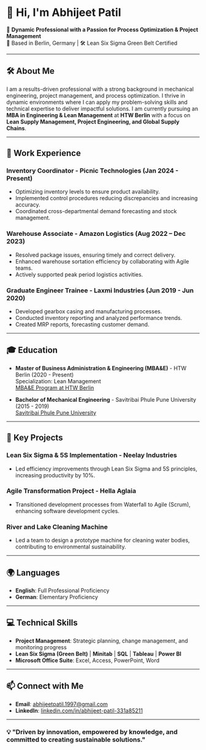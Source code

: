 # 👋 Hi, I'm Abhijeet Patil

🎯 **Dynamic Professional with a Passion for Process Optimization & Project Management**  
🚀 Based in Berlin, Germany | 🛠️ Lean Six Sigma Green Belt Certified

---

## 🛠️ **About Me**  

I am a results-driven professional with a strong background in mechanical engineering, project management, and process optimization. I thrive in dynamic environments where I can apply my problem-solving skills and technical expertise to deliver impactful solutions. I am currently pursuing an **MBA in Engineering & Lean Management** at **HTW Berlin** with a focus on **Lean Supply Management, Project Engineering, and Global Supply Chains**.

---

## 💼 **Work Experience**  

### **Inventory Coordinator** - Picnic Technologies (Jan 2024 - Present)  
- Optimizing inventory levels to ensure product availability.  
- Implemented control procedures reducing discrepancies and increasing accuracy.  
- Coordinated cross-departmental demand forecasting and stock management.

### **Warehouse Associate** - Amazon Logistics (Aug 2022 – Dec 2023)  
- Resolved package issues, ensuring timely and correct delivery.  
- Enhanced warehouse sortation efficiency by collaborating with Agile teams.  
- Actively supported peak period logistics activities.

### **Graduate Engineer Trainee** - Laxmi Industries (Jun 2019 - Jun 2020)  
- Developed gearbox casing and manufacturing processes.  
- Conducted inventory reporting and analyzed performance trends.  
- Created MRP reports, forecasting customer demand.

---

## 🎓 **Education**  

- **Master of Business Administration & Engineering (MBA&E)** - HTW Berlin (2020 - Present)  
  Specialization: Lean Management  
  [MBA&E Program at HTW Berlin](https://mbae.htw-berlin.de/)  

- **Bachelor of Mechanical Engineering** - Savitribai Phule Pune University (2015 - 2019)  
  [Savitribai Phule Pune University](http://www.unipune.ac.in/)

---

## 🚀 **Key Projects**  

### **Lean Six Sigma & 5S Implementation** - Neelay Industries  
- Led efficiency improvements through Lean Six Sigma and 5S principles, increasing productivity by 10%.  

### **Agile Transformation Project** - Hella Aglaia  
- Transitioned development processes from Waterfall to Agile (Scrum), enhancing software development cycles.  

### **River and Lake Cleaning Machine**  
- Led a team to design a prototype machine for cleaning water bodies, contributing to environmental sustainability.

---

## 🌍 **Languages**  
- **English**: Full Professional Proficiency  
- **German**: Elementary Proficiency  

---

## 💻 **Technical Skills**  
- **Project Management**: Strategic planning, change management, and monitoring progress  
- **Lean Six Sigma (Green Belt)** | **Minitab** | **SQL** | **Tableau** | **Power BI**  
- **Microsoft Office Suite**: Excel, Access, PowerPoint, Word  

---

## 📫 **Connect with Me**  
- **Email**: [abhijeetpatil.1997@gmail.com](mailto:abhijeetpatil.1997@gmail.com)  
- **LinkedIn**: [linkedin.com/in/abhijeet-patil-331a85211](https://www.linkedin.com/in/abhijeet-patil-331a85211/)  

---

### 💡 "Driven by innovation, empowered by knowledge, and committed to creating sustainable solutions."
